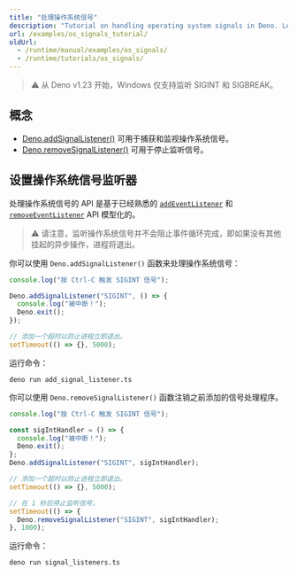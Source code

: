 ```yaml
---
title: "处理操作系统信号"
description: "Tutorial on handling operating system signals in Deno. Learn how to capture SIGINT and SIGBREAK events, manage signal listeners, and implement graceful shutdown handlers in your applications."
url: /examples/os_signals_tutorial/
oldUrl:
  - /runtime/manual/examples/os_signals/
  - /runtime/tutorials/os_signals/
---
```


> ⚠️ 从 Deno v1.23 开始，Windows 仅支持监听 SIGINT 和 SIGBREAK。

## 概念

- [Deno.addSignalListener()](https://docs.deno.com/api/deno/~/Deno.addSignalListener)
  可用于捕获和监视操作系统信号。
- [Deno.removeSignalListener()](https://docs.deno.com/api/deno/~/Deno.removeSignalListener)
  可用于停止监听信号。

## 设置操作系统信号监听器

处理操作系统信号的 API 是基于已经熟悉的
[`addEventListener`](https://developer.mozilla.org/en-US/docs/Web/API/EventTarget/addEventListener)
和
[`removeEventListener`](https://developer.mozilla.org/en-US/docs/Web/API/EventTarget/removeEventListener)
API 模型化的。

> ⚠️ 请注意，监听操作系统信号并不会阻止事件循环完成，即如果没有其他挂起的异步操作，进程将退出。

你可以使用 `Deno.addSignalListener()` 函数来处理操作系统信号：

```ts title="add_signal_listener.ts"
console.log("按 Ctrl-C 触发 SIGINT 信号");

Deno.addSignalListener("SIGINT", () => {
  console.log("被中断！");
  Deno.exit();
});

// 添加一个超时以防止进程立即退出。
setTimeout(() => {}, 5000);
```

运行命令：

```shell
deno run add_signal_listener.ts
```

你可以使用 `Deno.removeSignalListener()` 函数注销之前添加的信号处理程序。

```ts title="signal_listeners.ts"
console.log("按 Ctrl-C 触发 SIGINT 信号");

const sigIntHandler = () => {
  console.log("被中断！");
  Deno.exit();
};
Deno.addSignalListener("SIGINT", sigIntHandler);

// 添加一个超时以防止进程立即退出。
setTimeout(() => {}, 5000);

// 在 1 秒后停止监听信号。
setTimeout(() => {
  Deno.removeSignalListener("SIGINT", sigIntHandler);
}, 1000);
```

运行命令：

```shell
deno run signal_listeners.ts
```